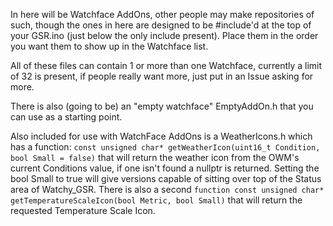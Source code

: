 In here will be Watchface AddOns, other people may make repositories of such, though the ones in here are designed to be #include'd at the top of your GSR.ino (just below the only include present).  Place them in the order you want them to show up in the Watchface list.

All of these files can contain 1 or more than one Watchface, currently a limit of 32 is present, if people really want more, just put in an Issue asking for more.

There is also (going to be) an "empty watchface" EmptyAddOn.h that you can use as a starting point.

Also included for use with WatchFace AddOns is a WeatherIcons.h which has a function: `const unsigned char* getWeatherIcon(uint16_t Condition, bool Small = false)` that will return the weather icon from the OWM's current Conditions value, if one isn't found a nullptr is returned.  Setting the bool Small to true will give versions capable of sitting over top of the Status area of Watchy_GSR.  There is also a second `function const unsigned char* getTemperatureScaleIcon(bool Metric, bool Small)` that will return the requested Temperature Scale Icon.
